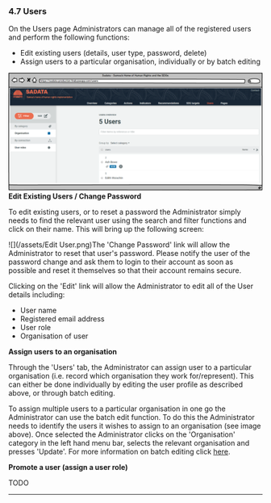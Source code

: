 ### 4.7 Users

On the Users page Administrators can manage all of the registered users and perform the following functions:

* Edit existing users \(details, user type, password, delete\)
* Assign users to a particular organisation, individually or by batch editing

![](/assets/Users.png)**Edit Existing Users / Change Password**

To edit existing users, or to reset a password the Administrator simply needs to find the relevant user using the search and filter functions and click on their name. This will bring up the following screen:

![](/assets/Edit User.png)The 'Change Password' link will allow the Administrator to reset that user's password. Please notify the user of the password change and ask them to login to their account as soon as possible and reset it themselves so that their account remains secure.

Clicking on the 'Edit' link will allow the Administrator to edit all of the User details including:

* User name
* Registered email address
* User role
* Organisation of user

**Assign users to an organisation**

Through the 'Users' tab, the Administrator can assign user to a particular organisation \(i.e. record which organisation they work for/represent\). This can either be done individually by editing the user profile as described above, or through batch editing.

To assign multiple users to a particular organisation in one go the Administrator can use the batch edit function. To do this the Administrator needs to identify the users it wishes to assign to an organisation \(see image above\). Once selected the Administrator clicks on the 'Organisation' category in the left hand menu bar, selects the relevant organisation and presses 'Update'. For more information on batch editing click [here](/users/actions.md).

**Promote a user (assign a user role)**

TODO

---










